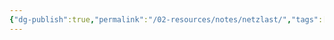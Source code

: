 ```yaml
---
{"dg-publish":true,"permalink":"/02-resources/notes/netzlast/","tags":["informatik/netzwerk","empty"],"noteIcon":"","updated":"2025-09-10T16:35:29.000+02:00"}
---
```


>